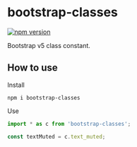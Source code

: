 # bootstrap-classes

[![npm version](https://badge.fury.io/js/bootstrap-classes.svg)](https://badge.fury.io/js/bootstrap-classes)

Bootstrap v5 class constant.

## How to use

Install

```shell
npm i bootstrap-classes
```

Use

```ts
import * as c from 'bootstrap-classes';

const textMuted = c.text_muted;
```
